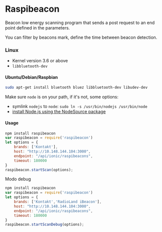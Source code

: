 # Raspibeacon

Beacon low energy scanning program that sends a post request to an end point defined in the parameters.

You can filter by beacons mark, define the time between beacon detection.

### Linux

 * Kernel version 3.6 or above
 * ```libbluetooth-dev```

#### Ubuntu/Debian/Raspbian

```sh
sudo apt-get install bluetooth bluez libbluetooth-dev libudev-dev
```

Make sure ```node``` is on your path, if it's not, some options:
 * symlink ```nodejs``` to ```node```: ```sudo ln -s /usr/bin/nodejs /usr/bin/node```
 * [install Node.js using the NodeSource package](https://nodejs.org/en/download/package-manager/#debian-and-ubuntu-based-linux-distributions)


#### Usage

```js
npm install raspibeacon
var raspibeacon = require('raspibeacon')
let options = {
    brands: ['Kontakt'],
    host: "http://10.148.144.104:3000",
    endpoint: "/api/ionic/raspibeacons",
    timeout: 180000    
}
raspibeacon.startScan(options);
```

Modo debug
```js
npm install raspibeacon
var raspibeacon = require('raspibeacon')
let options = {
    brands: ['Kontakt','RadioLand iBeacon'],
    host: "http://10.148.144.104:3000",
    endpoint: "/api/ionic/raspibeacons",
    timeout: 180000    
}
raspibeacon.startScanDebug(options);
```
